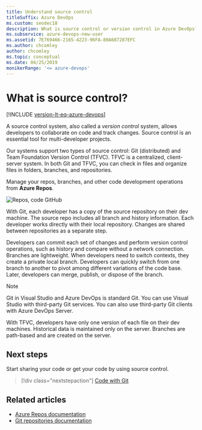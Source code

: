 ```yaml
---
title: Understand source control
titleSuffix: Azure DevOps
ms.custom: seodec18
description: What is source control or version control in Azure DevOps?  
ms.subservice: azure-devops-new-user
ms.assetid: 7E769466-2165-4223-96FA-80A687287EFC
ms.author: chcomley
author: chcomley
ms.topic: conceptual
ms.date: 04/25/2019
monikerRange: '<= azure-devops'
---
```


# What is source control?

[!INCLUDE [version-lt-eq-azure-devops](../includes/version-lt-eq-azure-devops.md)]

A source control system, also called a *version control* system, allows developers to collaborate on code and track changes. Source control is an essential tool for multi-developer projects.  

Our systems support two types of source control: Git (distributed) and Team Foundation Version Control (TFVC). TFVC is a centralized, client-server system. In both Git and TFVC, you can check in files and organize files in folders, branches, and repositories.

Manage your repos, branches, and other code development operations from **Azure Repos**.

![Repos, code GitHub](media/code-git-hub.png)

With Git, each developer has a copy of the source repository on their dev machine. The source repo includes all branch and history information. Each developer works directly with their local repository. Changes are shared between repositories as a separate step.

Developers can commit each set of changes and perform version control operations, such as history and compare without a network connection. Branches are lightweight. When developers need to switch contexts, they create a private local branch. Developers can quickly switch from one branch to another to pivot among different variations of the code base. Later, developers can merge, publish, or dispose of the branch.

> [!NOTE]
> Git in Visual Studio and Azure DevOps is standard Git. You can use Visual Studio with third-party Git services. You can also use third-party Git clients with Azure DevOps Server.

With TFVC, developers have only one version of each file on their dev machines. Historical data is maintained only on the server. Branches are path-based and are created on the server.

## Next steps 

Start sharing your code or get your code by using source control.  

> [!div class="nextstepaction"]
> [Code with Git](code-with-git.md)

## Related articles

* [Azure Repos documentation](../repos/index.yml)
* [Git repositories documentation](../repos/git/index.yml)
